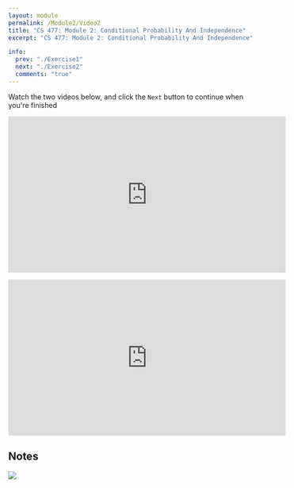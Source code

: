 ```yaml
---
layout: module
permalink: /Module2/Video2
title: "CS 477: Module 2: Conditional Probability And Independence"
excerpt: "CS 477: Module 2: Conditional Probability And Independence"

info:
  prev: "./Exercise1"
  next: "./Exercise2"
  comments: "true"
---
```

<p>

Watch the two videos below, and click the <code>Next</code> button to continue when you're finished

<iframe width="560" height="315" src="https://www.youtube.com/embed/OonFRVy1lmU" title="YouTube video player" frameborder="0" allow="accelerometer; autoplay; clipboard-write; encrypted-media; gyroscope; picture-in-picture" allowfullscreen></iframe>

<p></p><p></p><p></p>

<iframe width="560" height="315" src="https://www.youtube.com/embed/oygFQSr2Xjo" title="YouTube video player" frameborder="0" allow="accelerometer; autoplay; clipboard-write; encrypted-media; gyroscope; picture-in-picture" allowfullscreen></iframe>

</p>


<h2>Notes</h2>

<img src = "../images/ProbabilityModule/Notes2.svg">